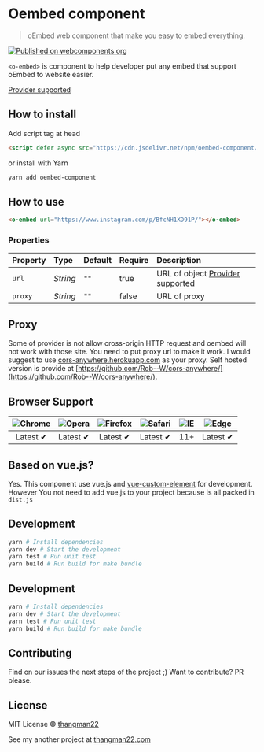 # Oembed component

> oEmbed web component that make you easy to embed everything.

[![Published on webcomponents.org](https://img.shields.io/badge/webcomponents.org-published-blue.svg)](https://www.webcomponents.org/element/thangman22/oembed-component)


`<o-embed>` is component to help developer put any embed that support oEmbed to website easier.

[Provider supported](https://oembed.com/providers.json)

## How to install

Add script tag at head

```html
<script defer async src="https://cdn.jsdelivr.net/npm/oembed-component/dist/oEmbed.js"></script>
```

or install with Yarn

```sh
yarn add oembed-component
```

## How to use

<!--
```
<custom-element-demo>
  <script src="https://cdn.jsdelivr.net/npm/oembed-component/dist/oEmbed.js" defer async></script>
</custom-element-demo>
```
-->
```html
<o-embed url="https://www.instagram.com/p/BfcNH1XD91P/"></o-embed>
```

### Properties

Property      | Type        | Default   | Require   | Description
:---          |:---         |:---       |:---       |:---
`url`         | *String*    | `""`      | true      | URL of object [Provider supported](https://oembed.com/providers.json)
`proxy`       | *String*    | `""`      | false     | URL of proxy

## Proxy
Some of provider is not allow cross-origin HTTP request and oembed will not work with those site. You need to put proxy url to make it work. I would suggest to use [cors-anywhere.herokuapp.com](https://cors-anywhere.herokuapp.com) as your proxy. Self hosted version is provide at [https://github.com/Rob--W/cors-anywhere/](https://github.com/Rob--W/cors-anywhere/).

## Browser Support

 ![Chrome](https://cdnjs.cloudflare.com/ajax/libs/browser-logos/39.2.2/chrome/chrome_48x48.png) | ![Opera](https://cdnjs.cloudflare.com/ajax/libs/browser-logos/39.2.2/opera/opera_48x48.png) | ![Firefox](https://cdnjs.cloudflare.com/ajax/libs/browser-logos/39.2.2/firefox/firefox_48x48.png) | ![Safari](https://cdnjs.cloudflare.com/ajax/libs/browser-logos/39.2.2/safari/safari_48x48.png) |![IE](https://cdnjs.cloudflare.com/ajax/libs/browser-logos/39.2.2/archive/internet-explorer_9-11/internet-explorer_9-11_48x48.png) |  ![Edge](https://cdnjs.cloudflare.com/ajax/libs/browser-logos/39.2.2/edge/edge_48x48.png) |
:---: | :---: | :---: | :---: | :---: | :---: |
Latest ✔ | Latest ✔ | Latest ✔ | Latest ✔ | 11+ | Latest ✔

## Based on vue.js?
Yes. This component use vue.js and [vue-custom-element](https://github.com/karol-f/vue-custom-element) for development. However You not need to add vue.js to your project because is all packed in `dist.js`

## Development

```sh
yarn # Install dependencies
yarn dev # Start the development
yarn test # Run unit test
yarn build # Run build for make bundle
```

## Development

```sh
yarn # Install dependencies
yarn dev # Start the development
yarn test # Run unit test
yarn build # Run build for make bundle
```

## Contributing
Find on our issues the next steps of the project ;)
Want to contribute? PR please.

## License
MIT License © [thangman22](https://thangman22.com)

See my another project at [thangman22.com](https://thangman22.com)
